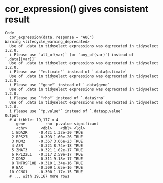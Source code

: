 # cor_expression() gives consistent result

    Code
      cor_expression(data, response = "AUC")
    Warning <lifecycle_warning_deprecated>
      Use of .data in tidyselect expressions was deprecated in tidyselect 1.2.0.
      i Please use `all_of(var)` (or `any_of(var)`) instead of `.data[[var]]`
      Use of .data in tidyselect expressions was deprecated in tidyselect 1.2.0.
      i Please use `"estimate"` instead of `.data$estimate`
      Use of .data in tidyselect expressions was deprecated in tidyselect 1.2.0.
      i Please use `"gene"` instead of `.data$gene`
      Use of .data in tidyselect expressions was deprecated in tidyselect 1.2.0.
      i Please use `"rho"` instead of `.data$rho`
      Use of .data in tidyselect expressions was deprecated in tidyselect 1.2.0.
      i Please use `"p.value"` instead of `.data$p.value`
    Output
      # A tibble: 19,177 x 4
         gene         rho  p.value significant
         <chr>      <dbl>    <dbl> <lgl>      
       1 EDA2R     -0.421 1.32e-30 TRUE       
       2 RPS27L    -0.393 1.60e-26 TRUE       
       3 MDM2      -0.367 3.66e-23 TRUE       
       4 AEN       -0.321 8.74e-18 TRUE       
       5 ZMAT3     -0.321 1.02e-17 TRUE       
       6 RPL22L1   -0.317 2.59e-17 TRUE       
       7 DDB2      -0.311 9.18e-17 TRUE       
       8 TNFRSF10B -0.310 1.34e-16 TRUE       
       9 BAX       -0.309 1.65e-16 TRUE       
      10 CCNG1     -0.300 1.17e-15 TRUE       
      # ... with 19,167 more rows

